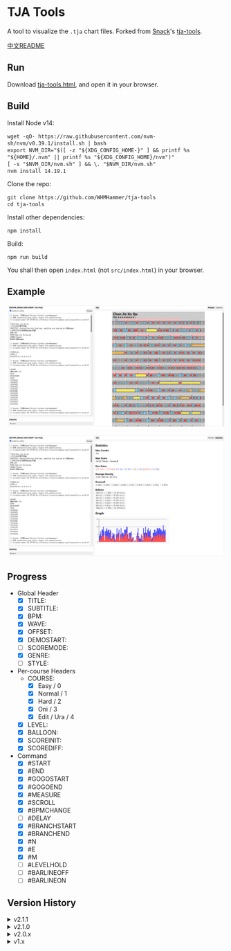 # TJA Tools

A tool to visualize the `.tja` chart files. Forked from [Snack](https://github.com/Snack-X)'s [tja-tools](https://github.com/Snack-X/tja-tools).

[中文README](README.md)

## Run

Download [tja-tools.html](https://github.com/WHMHammer/tja-tools/releases/download/v2.1.1/tja-tools.html), and open it in your browser.

## Build

Install Node v14:

```
wget -qO- https://raw.githubusercontent.com/nvm-sh/nvm/v0.39.1/install.sh | bash
export NVM_DIR="$([ -z "${XDG_CONFIG_HOME-}" ] && printf %s "${HOME}/.nvm" || printf %s "${XDG_CONFIG_HOME}/nvm")"
[ -s "$NVM_DIR/nvm.sh" ] && \. "$NVM_DIR/nvm.sh"
nvm install 14.19.1
```

Clone the repo:

```
git clone https://github.com/WHMHammer/tja-tools
cd tja-tools
```

Install other dependencies:

```
npm install
```

Build:

```
npm run build
```

You shall then open `index.html` (not `src/index.html`) in your browser.

## Example

![](示例-春节序曲-谱面.png)

![](示例-春节序曲-统计.png)

## Progress

- Global Header
    - [x] TITLE:
    - [x] SUBTITLE:
    - [x] BPM:
    - [x] WAVE:
    - [x] OFFSET:
    - [x] DEMOSTART:
    - [ ] SCOREMODE:
    - [x] GENRE:
    - [ ] STYLE:
- Per-course Headers
    - COURSE:
        - [x] Easy / 0
        - [x] Normal / 1
        - [x] Hard / 2
        - [x] Oni / 3
        - [x] Edit / Ura / 4
    - [x] LEVEL:
    - [x] BALLOON:
    - [x] SCOREINIT:
    - [x] SCOREDIFF:
- Command
    - [x] #START
    - [x] #END
    - [x] #GOGOSTART
    - [x] #GOGOEND
    - [x] #MEASURE
    - [x] #SCROLL
    - [x] #BPMCHANGE
    - [ ] #DELAY
    - [x] #BRANCHSTART
    - [x] #BRANCHEND
    - [x] #N
    - [x] #E
    - [x] #M
    - [ ] #LEVELHOLD
    - [ ] #BARLINEOFF
    - [ ] #BARLINEON

## Version History

<details>
    <summary>v2.1.1</summary>
    <ul>
        <li>More complete branching support (now works with songs like Anzu no Uta, but still leave </code>#LEVELHOLD</code> unsupported)</li>
    </ul>
</details>

<details>
    <summary>v2.1.0</summary>
    <ul>
        <li>Rough branching support</li>
        Note: hard-coded to take the <code>#M</code> (master) branch. Works for most charts (counterexample: <em>Anzu no Uta</em>)
    </ul>
</details>

<details>
    <summary>v2.0.x</summary>
    <ul>
        <li>Now supports Edit/Ura courses</li>
        <li>Added documentation</li>
    </ul>
</details>

<details>
    <summary>v1.x</summary>
    <ul>
        <li><a href="https://github.com/Snack-X" target="_blank">Snack</a>'s original <a href="https://github.com/Snack-X/tja-tools" target="_blank">tja-tools</a></li>
    </ul>
</details>
